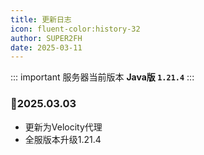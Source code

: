 ```yaml
---
title: 更新日志
icon: fluent-color:history-32
author: SUPER2FH
date: 2025-03-11
---
```


::: important 服务器当前版本
**Java版 `1.21.4`**
:::



### 📌2025.03.03

- 更新为Velocity代理
- 全服版本升级1.21.4